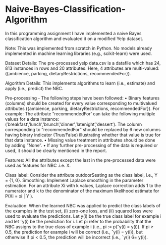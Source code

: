 # Naive-Bayes-Classification-Algorithm

In this programming assignment I have implemented a naive Bayes classification algorithm
and evaluated it on a modified Yelp dataset.

Note: This was implemented from scratch in Python. No models already implemented in machine learning libraries (e.g., scikit-learn) were used. 

Dataset Details:
The pre-processed yelp data.csv is a datafile which has 24, 813 instances in rows and 20 attributes. Here, 4 attributes are multi-valued: ({ambience, parking, dietaryRestrictions,
recommendedFor}).

Algorithm Details:
This implements algorithms to learn (i.e., estimate) and apply (i.e., predict) the NBC.

Pre-processing - The following steps have been followed:
• Binary features (columns) should be created for every value corresponding to multivalued attributes ({ambience, parking, dietaryRestrictions, recommendedFor}).
For example: The attribute ”recommendedFor’ can take the following multiple values
for a data instance: (’breakfast’,’lunch’,’brunch’,’dinner’,’latenight’,’dessert’). The
column corresponding to ”recommendedFor” should be replaced by 6 new columns
having binary indicator (True/False) illustrating whether that value is true for that
data instance.
• Missing value treatment in attributes should be done by adding ”None”.
• If any further pre-processing of the data is required or used, it should be clearly
mentioned in the report.

Features: All the attributes except the last in the pre-processed data were used as
features for NBC .i.e. X.

Class label: Consider the attribute outdoorSeating as the class label, i.e., Y = {1, 0}.
Smoothing: Implement Laplace smoothing in the parameter estimation. For an attribute Xi with k values, Laplace correction adds 1 to the numerator and k to the denominator of the maximum likelihood estimate for P(Xi = xi
| Y ).

Evaluation: When the learned NBC was applied to predict the class labels of the examples
in the test set, (i) zero-one loss, and (ii) squared loss were used to evaluate the predictions.
Let y(i) be the true class label for example i and let ˆy(i) be the prediction for i. Let pi
refer to the probability that the NBC assigns to the true class of example i (i.e., pi
:=
p(ˆy(i) = y(i)). If pi ≥ 0.5, the prediction for example i will be correct (i.e., ˆy(i) = y(i)),
but otherwise if pi < 0.5, the prediction will be incorrect (i.e., ˆy(i) 6= y(i)).
